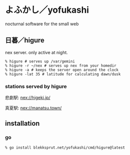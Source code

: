 # よふかし／yofukashi

nocturnal software for the small web

## 日暮／higure

nex server. only active at night.

```
% higure # serves up /var/gemini
% higure -r ~/nex # serves up nex from your homedir
% higure -a # keeps the server open around the clock
% higure -lat 35 # latitude for calculating dawn/dusk
```

### stations served by higure

悲劇駅:
[nex://higeki.jp/](nex://higeki.jp/)

真夏駅:
[nex://manatsu.town/](nex://manatsu.town/)
## installation

### go

```
% go install blekksprut.net/yofukashi/cmd/higure@latest
```

